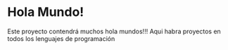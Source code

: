 Hola Mundo!
===========
Este proyecto contendrá muchos hola mundos!!!
Aqui habra proyectos en todos los lenguajes de programación